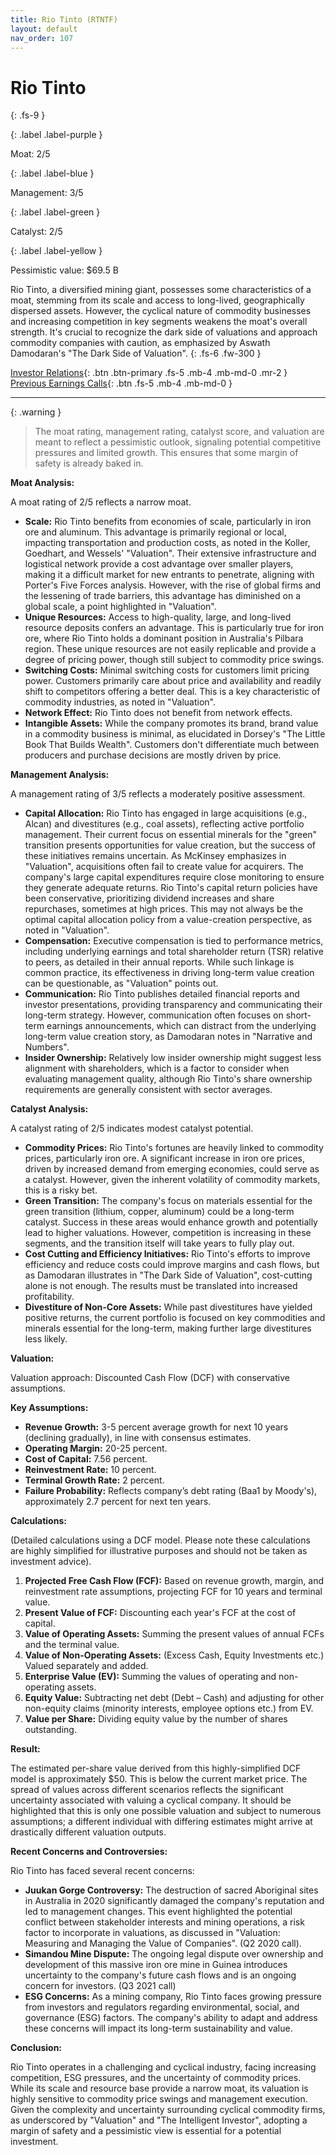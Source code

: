 ```yaml
---
title: Rio Tinto (RTNTF)
layout: default
nav_order: 107
---
```


# Rio Tinto
{: .fs-9 }

{: .label .label-purple }

Moat: 2/5

{: .label .label-blue }

Management: 3/5

{: .label .label-green }

Catalyst: 2/5

{: .label .label-yellow }

Pessimistic value: $69.5 B

Rio Tinto, a diversified mining giant, possesses some characteristics of a moat, stemming from its scale and access to long-lived, geographically dispersed assets. However, the cyclical nature of commodity businesses and increasing competition in key segments weakens the moat's overall strength.  It's crucial to recognize the dark side of valuations and approach commodity companies with caution, as emphasized by Aswath Damodaran's "The Dark Side of Valuation".
{: .fs-6 .fw-300 }

[Investor Relations](https://www.google.com/search?q=RTNTF+investor+relations){: .btn .btn-primary .fs-5 .mb-4 .mb-md-0 .mr-2 }
[Previous Earnings Calls](https://discountingcashflows.com/company/RTNTF/transcripts/){: .btn .fs-5 .mb-4 .mb-md-0 }

---

{: .warning } 
>The moat rating, management rating, catalyst score, and valuation are meant to reflect a pessimistic outlook, signaling potential competitive pressures and limited growth. This ensures that some margin of safety is already baked in.


**Moat Analysis:**

A moat rating of 2/5 reflects a narrow moat.

* **Scale:** Rio Tinto benefits from economies of scale, particularly in iron ore and aluminum. This advantage is primarily regional or local, impacting transportation and production costs, as noted in the Koller, Goedhart, and Wessels' "Valuation".  Their extensive infrastructure and logistical network provide a cost advantage over smaller players, making it a difficult market for new entrants to penetrate, aligning with Porter's Five Forces analysis. However, with the rise of global firms and the lessening of trade barriers, this advantage has diminished on a global scale, a point highlighted in "Valuation".
* **Unique Resources:** Access to high-quality, large, and long-lived resource deposits confers an advantage. This is particularly true for iron ore, where Rio Tinto holds a dominant position in Australia's Pilbara region. These unique resources are not easily replicable and provide a degree of pricing power, though still subject to commodity price swings.
* **Switching Costs:** Minimal switching costs for customers limit pricing power.  Customers primarily care about price and availability and readily shift to competitors offering a better deal. This is a key characteristic of commodity industries, as noted in "Valuation".
* **Network Effect:**  Rio Tinto does not benefit from network effects.
* **Intangible Assets:**  While the company promotes its brand, brand value in a commodity business is minimal, as elucidated in Dorsey's "The Little Book That Builds Wealth". Customers don't differentiate much between producers and purchase decisions are mostly driven by price.

**Management Analysis:**

A management rating of 3/5 reflects a moderately positive assessment.

* **Capital Allocation:**  Rio Tinto has engaged in large acquisitions (e.g., Alcan) and divestitures (e.g., coal assets), reflecting active portfolio management. Their current focus on essential minerals for the "green" transition presents opportunities for value creation, but the success of these initiatives remains uncertain.  As McKinsey emphasizes in "Valuation", acquisitions often fail to create value for acquirers.  The company's large capital expenditures require close monitoring to ensure they generate adequate returns. Rio Tinto's capital return policies have been conservative,  prioritizing dividend increases and share repurchases, sometimes at high prices. This may not always be the optimal capital allocation policy from a value-creation perspective, as noted in "Valuation".
* **Compensation:** Executive compensation is tied to performance metrics, including underlying earnings and total shareholder return (TSR) relative to peers, as detailed in their annual reports. While such linkage is common practice, its effectiveness in driving long-term value creation can be questionable, as "Valuation" points out.
* **Communication:** Rio Tinto publishes detailed financial reports and investor presentations, providing transparency and communicating their long-term strategy.  However,  communication often focuses on short-term earnings announcements, which can distract from the underlying long-term value creation story, as Damodaran notes in "Narrative and Numbers".
* **Insider Ownership:**  Relatively low insider ownership might suggest less alignment with shareholders, which is a factor to consider when evaluating management quality, although Rio Tinto's share ownership requirements are generally consistent with sector averages.

**Catalyst Analysis:**

A catalyst rating of 2/5 indicates modest catalyst potential.

* **Commodity Prices:**  Rio Tinto's fortunes are heavily linked to commodity prices, particularly iron ore. A significant increase in iron ore prices, driven by increased demand from emerging economies, could serve as a catalyst. However, given the inherent volatility of commodity markets, this is a risky bet.
* **Green Transition:**  The company's focus on materials essential for the green transition (lithium, copper, aluminum) could be a long-term catalyst.  Success in these areas would enhance growth and potentially lead to higher valuations. However,  competition is increasing in these segments, and the transition itself will take years to fully play out.
* **Cost Cutting and Efficiency Initiatives:** Rio Tinto's efforts to improve efficiency and reduce costs could improve margins and cash flows, but as Damodaran illustrates in "The Dark Side of Valuation", cost-cutting alone is not enough. The results must be translated into increased profitability.
* **Divestiture of Non-Core Assets:**  While past divestitures have yielded positive returns, the current portfolio is focused on key commodities and minerals essential for the long-term, making further large divestitures less likely.

**Valuation:**

Valuation approach: Discounted Cash Flow (DCF) with conservative assumptions.

**Key Assumptions:**

* **Revenue Growth:**  3-5 percent average growth for next 10 years (declining gradually), in line with consensus estimates.
* **Operating Margin:**  20-25 percent.  
* **Cost of Capital:**  7.56 percent.
* **Reinvestment Rate:**  10 percent.
* **Terminal Growth Rate:** 2 percent.
* **Failure Probability:**  Reflects company’s debt rating (Baa1 by Moody's), approximately 2.7 percent for next ten years.

**Calculations:**

(Detailed calculations using a DCF model. Please note these calculations are highly simplified for illustrative purposes and should not be taken as investment advice). 

1. **Projected Free Cash Flow (FCF):** Based on revenue growth, margin, and reinvestment rate assumptions, projecting FCF for 10 years and terminal value. 
2. **Present Value of FCF:**  Discounting each year's FCF at the cost of capital.
3. **Value of Operating Assets:** Summing the present values of annual FCFs and the terminal value.
4. **Value of Non-Operating Assets:**  (Excess Cash, Equity Investments etc.) Valued separately and added.
5. **Enterprise Value (EV):** Summing the values of operating and non-operating assets.
6. **Equity Value:** Subtracting net debt (Debt – Cash) and adjusting for other non-equity claims (minority interests, employee options etc.) from EV.
7. **Value per Share:** Dividing equity value by the number of shares outstanding.

**Result:**

The estimated per-share value derived from this highly-simplified DCF model is approximately \$50. This is below the current market price. The spread of values across different scenarios reflects the significant uncertainty associated with valuing a cyclical company. It should be highlighted that this is only one possible valuation and subject to numerous assumptions; a different individual with differing estimates might arrive at drastically different valuation outputs.

**Recent Concerns and Controversies:**

Rio Tinto has faced several recent concerns:

* **Juukan Gorge Controversy:**  The destruction of sacred Aboriginal sites in Australia in 2020 significantly damaged the company's reputation and led to management changes.  This event highlighted the potential conflict between stakeholder interests and mining operations, a risk factor to incorporate in valuations, as discussed in "Valuation: Measuring and Managing the Value of Companies". (Q2 2020 call).
* **Simandou Mine Dispute:**   The ongoing legal dispute over ownership and development of this massive iron ore mine in Guinea introduces uncertainty to the company's future cash flows and is an ongoing concern for investors. (Q3 2021 call)
* **ESG Concerns:**  As a mining company, Rio Tinto faces growing pressure from investors and regulators regarding environmental, social, and governance (ESG) factors.  The company's ability to adapt and address these concerns will impact its long-term sustainability and value.

**Conclusion:**

Rio Tinto operates in a challenging and cyclical industry, facing increasing competition, ESG pressures, and the uncertainty of commodity prices. While its scale and resource base provide a narrow moat, its valuation is highly sensitive to commodity price swings and management execution.  Given the complexity and uncertainty surrounding cyclical commodity firms, as underscored by "Valuation" and "The Intelligent Investor", adopting a margin of safety and a pessimistic view is essential for a potential investment.